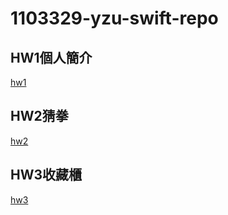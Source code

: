 # 1103329-yzu-swift-repo
## HW1個人簡介
[hw1](https://github.com/MKE0108/1103329-swift/blob/main/hw1/hw1.md)
## HW2猜拳
[hw2](https://github.com/MKE0108/1103329-swift/blob/main/hw2/hw2.md)
## HW3收藏櫃
[hw3](https://github.com/MKE0108/1103329-swift/blob/main/hw3/hw3.md)
